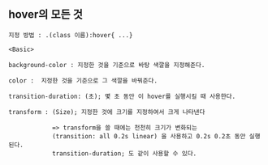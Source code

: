 ## hover의 모든 것


    지정 방법 : .(class 이름):hover{ ...}

    <Basic>
    
    background-color : 지정한 것을 기준으로 바탕 색깔을 지정해준다.
    
    color :  지정한 것을 기준으로 그 색깔을 바꿔준다.

    transition-duration: (초); 몇 초 동안 이 hover를 실행시킬 때 사용한다.

    transform : (Size); 지정한 것에 크기를 지정하여서 크게 나타낸다

                => transform을 쓸 때에는 천천히 크기가 변화되는 
                (transition: all 0.2s linear) 을 사용하고 0.2s 0.2초 동안 실행된다.
                transition-duration; 도 같이 사용할 수 있다.


    